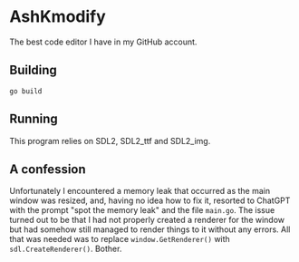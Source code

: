 # AshKmodify
The best code editor I have in my GitHub account.

## Building
`go build`

## Running
This program relies on SDL2, SDL2\_ttf and SDL2\_img.

## A confession
Unfortunately I encountered a memory leak that occurred as the main window was resized, and, having no idea how to fix it, resorted to ChatGPT with the prompt "spot the memory leak" and the file `main.go`. The issue turned out to be that I had not properly created a renderer for the window but had somehow still managed to render things to it without any errors. All that was needed was to replace `window.GetRenderer()` with `sdl.CreateRenderer()`. Bother.
